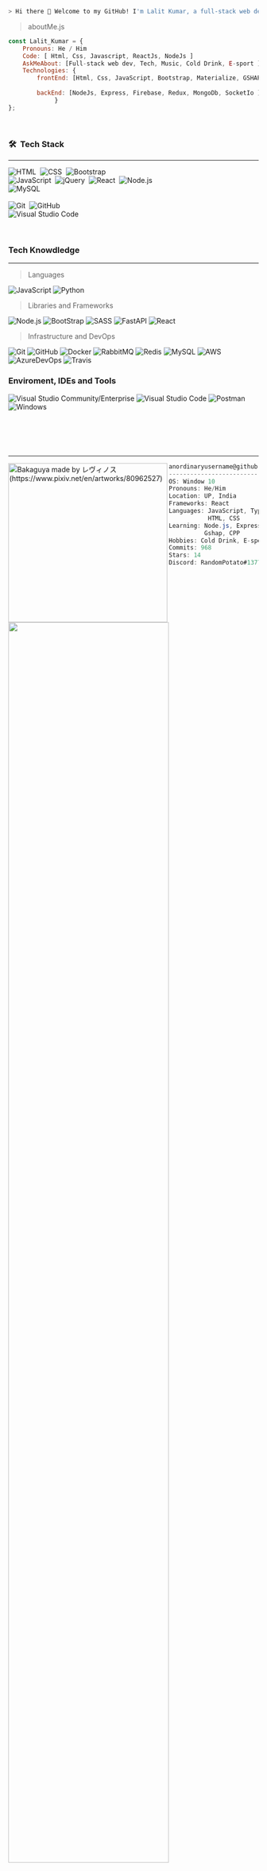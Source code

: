 
```zsh
> Hi there 👋 Welcome to my GitHub! I'm Lalit Kumar, a full-stack web developer.
```

 > aboutMe.js


```javascript
const Lalit_Kumar = {
    Pronouns: He / Him
    Code: [ Html, Css, Javascript, ReactJs, NodeJs ]
    AskMeAbout: [Full-stack web dev, Tech, Music, Cold Drink, E-sport ]
    Technologies: {
        frontEnd: [Html, Css, JavaScript, Bootstrap, Materialize, GSHAP , SASS ]
             
        backEnd: [NodeJs, Express, Firebase, Redux, MongoDb, SocketIo ]
             }
};
```

&nbsp;
### 🛠 &nbsp;Tech Stack
-------------------------


![HTML](https://img.shields.io/badge/-HTML-05122A?style=flat&logo=HTML5)&nbsp;
![CSS](https://img.shields.io/badge/-CSS-05122A?style=flat&logo=CSS3&logoColor=1572B6)&nbsp;
![Bootstrap](https://img.shields.io/badge/-Bootstrap-05122A?style=flat&logo=bootstrap&logoColor=563D7C)
<br />
![JavaScript](https://img.shields.io/badge/-JavaScript-05122A?style=flat&logo=javascript)&nbsp;
![jQuery](https://img.shields.io/badge/-jQuery-05122A?style=flat&logo=jQuery)&nbsp;
![React](https://img.shields.io/badge/-React-05122A?style=flat&logo=react)&nbsp;
![Node.js](https://img.shields.io/badge/-Node.js-05122A?style=flat&logo=node.js)&nbsp;
<br />
![MySQL](https://img.shields.io/badge/-MySQL-05122A?style=flat&logo=MySQL)&nbsp;
<br />
<br />
![Git](https://img.shields.io/badge/-Git-05122A?style=flat&logo=git)&nbsp;
![GitHub](https://img.shields.io/badge/-GitHub-05122A?style=flat&logo=github)&nbsp;
<br />
![Visual Studio Code](https://img.shields.io/badge/-Visual%20Studio%20Code-05122A?style=flat&logo=visual-studio-code&logoColor=007ACC)&nbsp;

 
 &nbsp; 
### Tech Knowdledge
-------------------------


> Languages
 
  ![JavaScript](https://img.shields.io/badge/-JavaScript-333333?style=flat&logo=javascript)
  ![Python](https://img.shields.io/badge/-Python-333333?style=flat&logo=python)


> Libraries and Frameworks

 ![Node.js](https://img.shields.io/badge/-Node.js-333333?style=flat&logo=node.js)
 ![BootStrap](https://img.shields.io/badge/-Bootstrap%20-333333?style=flat&logo=bootstrap)
 ![SASS](https://img.shields.io/badge/-SASS%20-333333?style=flat&logo=SASS)
 ![FastAPI](https://img.shields.io/badge/-FastAPI-333333?style=flat&logo=fastapi)
 ![React](https://img.shields.io/badge/-React%20-333333?style=flat&logo=React)

   
> Infrastructure and DevOps

  ![Git](https://img.shields.io/badge/-Git-333333?style=flat&logo=git)
  ![GitHub](https://img.shields.io/badge/-GitHub-333333?style=flat&logo=github)
  ![Docker](https://img.shields.io/badge/-Docker-333333?style=flat&logo=docker)
  ![RabbitMQ](https://img.shields.io/badge/-RabbitMQ-333333?style=flat&logo=rabbitmq)
  ![Redis](https://img.shields.io/badge/-Redis-333333?style=flat&logo=redis)
  ![MySQL](https://img.shields.io/badge/-MySQL-333333?style=flat&logo=mysql)
  ![AWS](https://img.shields.io/badge/-AWS-333333?style=flat&logo=amazon-aws&logoColor=F90)
  ![AzureDevOps](https://img.shields.io/badge/-Azure%20DevOps-333333?style=flat&logo=azuredevops)
  ![Travis](https://img.shields.io/badge/-TravisCI-333333?style=flat&logo=travisci&logoColor=FFF)

### Enviroment, IDEs and Tools
  ![Visual Studio Community/Enterprise](https://img.shields.io/badge/-Visual%20Studio-333333?style=flat&logo=visual-studio-code&logoColor=7e10cc)
  ![Visual Studio Code](https://img.shields.io/badge/-Visual%20Studio%20Code-333333?style=flat&logo=visual-studio-code&logoColor=007ACC)
  ![Postman](https://img.shields.io/badge/-Postman-333333?style=flat&logo=postman)
  ![Windows](https://img.shields.io/badge/-Windows%2010-333333?style=flat&logo=windows)

</br>


### &nbsp;
-------------------------
<img align="left" src="https://i.redd.it/h7dae4o0uk461.jpg" alt="Bakaguya made by レヴィノス (https://www.pixiv.net/en/artworks/80962527)" width="320" /> 

```csharp
anordinaryusername@github
-------------------------
OS: Window 10
Pronouns: He/Him
Location: UP, India
Frameworks: React
Languages: JavaScript, TypeScript,
           HTML, CSS
Learning: Node.js, Express, SocketIo
          Gshap, CPP
Hobbies: Cold Drink, E-sport, Teck, Music
Commits: 968
Stars: 14
Discord: RandomPotato#1377
```




<img width="80%" alt="" src="./" />
<p align="center"><a href="https://github.com/lalit1211?tab=repositories">Hello Buddy, You can call me Jerry ×͜×. Usually, I change your ideas in to brand.</a></p>

<br />

<p align="center">
Check out my repos ⏫  
</p>



  <p align="center">
  <a align="center" href="https://www.linkedin.com/in/lalit1211_" target="_blank"><img align="center" src="https://img.shields.io/badge/LinkedIn-%230077B5.svg?&style=flat-square&logo=linkedin&logoColor=white" alt="LinkedIn"></a></p>&nbsp;
  <p align="center">
  <a align="center" href="https://instagram.com/lalit1211_" target="_blank"><img align="center" src="https://img.shields.io/badge/Instagram-%23E4405F.svg?&style=flat-square&logo=instagram&logoColor=white" alt="LinkedIn"></a></p>&nbsp;
  <a align="center" href="mailto:lalitpratapsingh2002@gmail.com"><img alt="Gmail" align="center" src="https://img.shields.io/badge/Gmail-D14836.svg?&style=flat-square&logo=gmail&logoColor=white" /></a>&nbsp;

